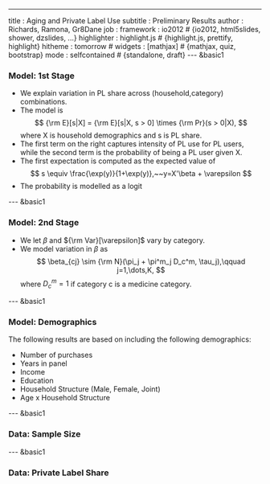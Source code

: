 ---
title       : Aging and Private Label Use
subtitle    : Preliminary Results
author      : Richards, Ramona, Gr8Dane
job         : 
framework   : io2012        # {io2012, html5slides, shower, dzslides, ...}
highlighter : highlight.js  # {highlight.js, prettify, highlight}
hitheme     : tomorrow      # 
widgets     : [mathjax]            # {mathjax, quiz, bootstrap}
mode        : selfcontained # {standalone, draft}
--- &basic1
























### Model: 1st Stage

- We explain variation in PL share across (household,category) combinations.
- The model is 
$$
{\rm E}[s|X] = {\rm E}[s|X, s > 0] \times {\rm Pr}(s > 0|X),
$$
where X is household demographics and s is PL share.
- The first term on the right captures intensity of PL use for PL users, while the second term is the probability of being a PL user given X.
- The first expectation is computed as the expected value of 
$$
s \equiv \frac{\exp(y)}{1+\exp(y)},~~y=X'\beta + \varepsilon
$$
- The probability is modelled as a logit

--- &basic1

### Model: 2nd Stage

- We let $\beta$ and ${\rm Var}[\varepsilon]$ vary by category.
- We model variation in $\beta$ as 
$$
\beta_{cj} \sim {\rm N}(\pi_j + \pi^m_j D_c^m, \tau_j),\qquad j=1,\dots,K,
$$
where $D_c^m=1$ if category c is a medicine category.

--- &basic1

### Model: Demographics 

The following results are based on including the following demographics: 

- Number of purchases 
- Years in panel
- Income
- Education
- Household Structure (Male, Female, Joint)
- Age x Household Structure 

--- &basic1

### Data: Sample Size




<div id ="chart1"></div>
<script type='text/javascript' src=http://code.jquery.com/jquery-1.9.1.min.js></script>
<script type='text/javascript' src=http://code.highcharts.com/highcharts.js></script>
<script type='text/javascript' src=http://code.highcharts.com/highcharts-more.js></script>
<div id='chart1' class='rChart highcharts'></div>
<script type='text/javascript'>
    (function($){
        $(function () {
            var chart = new Highcharts.Chart({
 "dom": "chart1",
"width":    800,
"height":    400,
"credits": {
 "href": null,
"text": null 
},
"title": {
 "text": "Number of Observations" 
},
"yAxis": {
 "title": {
 "text": null 
} 
},
"chart": {
 "type": "column",
"height":    500,
"width":    950,
"renderTo": "chart1" 
},
"xAxis": {
 "categories": [ "PETROLEUM JELLY", "MEN'S TOILETRIES", "PAIN REMEDIES - ARTHRITIS", "ICE", "SLEEPING AIDS", "FRAGRANCES - WOMEN", "DIARRHEA REMEDIES", "FEMININE HYGIENE", "SINUS REMEDIES", "PHOTOGRAPHIC SUPPLIES", "ANTI-GAS PRODUCTS", "CHARCOAL, LOGS, ACCESSORIES", "MEDICATED PRODUCTS", "DIET AIDS", "EYE DROPS & LOTIONS", "ANALGESIC & CHEST RUBS", "COUGH SYRUPS & TABLETS", "ADULT-INCONTINENCE", "PUDDING, DESSERTS-DAIRY", "DISPOSABLE DIAPERS", "BABY NEEDS", "BABY FOOD", "JUICES, DRINKS-FROZEN", "FLORAL, GARDENING", "HARDWARE, TOOLS", "INSECTICDS/PESTICDS/RODENTICDS", "TABLE SYRUPS, MOLASSES", "LAXATIVES", "AUTOMOTIVE", "FLOUR", "GROOMING AIDS", "MINERALS", "GLASSWARE, TABLEWARE", "VITAMINS-MULTIPLE", "SNACKS, SPREADS, DIPS-DAIRY", "ANTACIDS", "FRESH MEAT", "SHAVING NEEDS", "VEGETABLES AND GRAINS - DRIED", "HOUSEWARES, APPLIANCES", "SANITARY PROTECTION", "SKIN CARE PREPARATIONS", "DESSERTS/FRUITS/TOPPINGS-FROZEN", "COSMETICS", "FRUIT - DRIED", "BREAKFAST FOODS-FROZEN", "KITCHEN GADGETS", "FRESHENERS AND DEODORIZERS", "LIGHT BULBS, ELECTRIC GOODS", "BAKED GOODS-FROZEN", "FIRST AID", "COLD REMEDIES - ADULT", "DOUGH PRODUCTS", "SEAFOOD - CANNED", "UNPREP MEAT/POULTRY/SEAFOOD-FRZN", "PET CARE", "COUGH AND COLD REMEDIES", "BATTERIES AND FLASHLIGHTS", "SHORTENING, OIL", "TEA", "PACKAGED MILK AND MODIFIERS", "COFFEE", "SUGAR, SWEETENERS", "VITAMINS", "PAIN REMEDIES - HEADACHE", "PICKLES, OLIVES, AND RELISH", "NUTS", "PERSONAL SOAP AND BATH ADDITIV", "BREAKFAST FOOD", "FRUIT - CANNED", "JAMS, JELLIES, SPREADS", "HOUSEHOLD SUPPLIES", "PIZZA/SNACKS/HORS DOEURVES-FRZN", "BAKING MIXES", "PASTA", "LAUNDRY SUPPLIES", "HOUSEHOLD CLEANERS", "SPICES, SEASONING, EXTRACTS", "DESSERTS, GELATINS, SYRUP", "COT CHEESE, SOUR CREAM, TOPPINGS", "HAIR CARE", "PET FOOD", "BAKING SUPPLIES", "YOGURT", "SOFT DRINKS-NON-CARBONATED", "ORAL HYGIENE", "WRAPPING MATERIALS AND BAGS", "BUTTER AND MARGARINE", "STATIONERY, SCHOOL SUPPLIES", "SALAD DRESSINGS, MAYO, TOPPINGS", "DETERGENTS", "CRACKERS", "COOKIES", "VEGETABLES-FROZEN", "EGGS", "MEDICATIONS/REMEDIES/HEALTH AI", "PREPARED FOOD-READY-TO-SERVE", "ICE CREAM, NOVELTIES", "PREPARED FOOD-DRY MIXES", "DRESSINGS/SALADS/PREP FOODS-DELI", "PREPARED FOODS-FROZEN", "SOUP", "VEGETABLES - CANNED", "CEREAL", "JUICE, DRINKS - CANNED, BOTTLED", "CARBONATED BEVERAGES", "PACKAGED MEATS-DELI", "CANDY", "FRESH PRODUCE", "CONDIMENTS, GRAVIES, AND SAUCES", "CHEESE", "PAPER PRODUCTS", "MILK", "SNACKS", "BREAD AND BAKED GOODS" ],
"labels": false 
},
"series": [
 {
 "data": [
 {
 "y": 1252,
"name": "PETROLEUM JELLY" 
},
{
 "y": 1268,
"name": "MEN'S TOILETRIES" 
},
{
 "y": 1799,
"name": "PAIN REMEDIES - ARTHRITIS" 
},
{
 "y": 1995,
"name": "ICE" 
},
{
 "y": 2023,
"name": "SLEEPING AIDS" 
},
{
 "y": 2035,
"name": "FRAGRANCES - WOMEN" 
},
{
 "y": 2147,
"name": "DIARRHEA REMEDIES" 
},
{
 "y": 2507,
"name": "FEMININE HYGIENE" 
},
{
 "y": 2515,
"name": "SINUS REMEDIES" 
},
{
 "y": 2719,
"name": "PHOTOGRAPHIC SUPPLIES" 
},
{
 "y": 2759,
"name": "ANTI-GAS PRODUCTS" 
},
{
 "y": 2964,
"name": "CHARCOAL, LOGS, ACCESSORIES" 
},
{
 "y": 3581,
"name": "MEDICATED PRODUCTS" 
},
{
 "y": 4670,
"name": "DIET AIDS" 
},
{
 "y": 5226,
"name": "EYE DROPS & LOTIONS" 
},
{
 "y": 5276,
"name": "ANALGESIC & CHEST RUBS" 
},
{
 "y": 7195,
"name": "COUGH SYRUPS & TABLETS" 
},
{
 "y": 7279,
"name": "ADULT-INCONTINENCE" 
},
{
 "y": 7725,
"name": "PUDDING, DESSERTS-DAIRY" 
},
{
 "y": 8366,
"name": "DISPOSABLE DIAPERS" 
},
{
 "y": 8828,
"name": "BABY NEEDS" 
},
{
 "y": 9908,
"name": "BABY FOOD" 
},
{
 "y": 11316,
"name": "JUICES, DRINKS-FROZEN" 
},
{
 "y": 11961,
"name": "FLORAL, GARDENING" 
},
{
 "y": 12486,
"name": "HARDWARE, TOOLS" 
},
{
 "y": 13284,
"name": "INSECTICDS/PESTICDS/RODENTICDS" 
},
{
 "y": 14451,
"name": "TABLE SYRUPS, MOLASSES" 
},
{
 "y": 14740,
"name": "LAXATIVES" 
},
{
 "y": 15727,
"name": "AUTOMOTIVE" 
},
{
 "y": 16098,
"name": "FLOUR" 
},
{
 "y": 16109,
"name": "GROOMING AIDS" 
},
{
 "y": 16971,
"name": "MINERALS" 
},
{
 "y": 17470,
"name": "GLASSWARE, TABLEWARE" 
},
{
 "y": 17480,
"name": "VITAMINS-MULTIPLE" 
},
{
 "y": 20609,
"name": "SNACKS, SPREADS, DIPS-DAIRY" 
},
{
 "y": 21401,
"name": "ANTACIDS" 
},
{
 "y": 21984,
"name": "FRESH MEAT" 
},
{
 "y": 22460,
"name": "SHAVING NEEDS" 
},
{
 "y": 22461,
"name": "VEGETABLES AND GRAINS - DRIED" 
},
{
 "y": 23111,
"name": "HOUSEWARES, APPLIANCES" 
},
{
 "y": 23366,
"name": "SANITARY PROTECTION" 
},
{
 "y": 26524,
"name": "SKIN CARE PREPARATIONS" 
},
{
 "y": 28313,
"name": "DESSERTS/FRUITS/TOPPINGS-FROZEN" 
},
{
 "y": 29093,
"name": "COSMETICS" 
},
{
 "y": 32184,
"name": "FRUIT - DRIED" 
},
{
 "y": 32263,
"name": "BREAKFAST FOODS-FROZEN" 
},
{
 "y": 32581,
"name": "KITCHEN GADGETS" 
},
{
 "y": 33759,
"name": "FRESHENERS AND DEODORIZERS" 
},
{
 "y": 34504,
"name": "LIGHT BULBS, ELECTRIC GOODS" 
},
{
 "y": 35053,
"name": "BAKED GOODS-FROZEN" 
},
{
 "y": 35222,
"name": "FIRST AID" 
},
{
 "y": 36203,
"name": "COLD REMEDIES - ADULT" 
},
{
 "y": 37460,
"name": "DOUGH PRODUCTS" 
},
{
 "y": 38957,
"name": "SEAFOOD - CANNED" 
},
{
 "y": 39316,
"name": "UNPREP MEAT/POULTRY/SEAFOOD-FRZN" 
},
{
 "y": 39922,
"name": "PET CARE" 
},
{
 "y": 40639,
"name": "COUGH AND COLD REMEDIES" 
},
{
 "y": 40972,
"name": "BATTERIES AND FLASHLIGHTS" 
},
{
 "y": 41535,
"name": "SHORTENING, OIL" 
},
{
 "y": 42509,
"name": "TEA" 
},
{
 "y": 44323,
"name": "PACKAGED MILK AND MODIFIERS" 
},
{
 "y": 45209,
"name": "COFFEE" 
},
{
 "y": 45672,
"name": "SUGAR, SWEETENERS" 
},
{
 "y": 45890,
"name": "VITAMINS" 
},
{
 "y": 46343,
"name": "PAIN REMEDIES - HEADACHE" 
},
{
 "y": 47779,
"name": "PICKLES, OLIVES, AND RELISH" 
},
{
 "y": 49607,
"name": "NUTS" 
},
{
 "y": 50568,
"name": "PERSONAL SOAP AND BATH ADDITIV" 
},
{
 "y": 51360,
"name": "BREAKFAST FOOD" 
},
{
 "y": 51441,
"name": "FRUIT - CANNED" 
},
{
 "y": 51668,
"name": "JAMS, JELLIES, SPREADS" 
},
{
 "y": 51880,
"name": "HOUSEHOLD SUPPLIES" 
},
{
 "y": 52243,
"name": "PIZZA/SNACKS/HORS DOEURVES-FRZN" 
},
{
 "y": 53229,
"name": "BAKING MIXES" 
},
{
 "y": 55943,
"name": "PASTA" 
},
{
 "y": 56616,
"name": "LAUNDRY SUPPLIES" 
},
{
 "y": 56632,
"name": "HOUSEHOLD CLEANERS" 
},
{
 "y": 56769,
"name": "SPICES, SEASONING, EXTRACTS" 
},
{
 "y": 57037,
"name": "DESSERTS, GELATINS, SYRUP" 
},
{
 "y": 57182,
"name": "COT CHEESE, SOUR CREAM, TOPPINGS" 
},
{
 "y": 59353,
"name": "HAIR CARE" 
},
{
 "y": 59420,
"name": "PET FOOD" 
},
{
 "y": 60302,
"name": "BAKING SUPPLIES" 
},
{
 "y": 61131,
"name": "YOGURT" 
},
{
 "y": 61812,
"name": "SOFT DRINKS-NON-CARBONATED" 
},
{
 "y": 63322,
"name": "ORAL HYGIENE" 
},
{
 "y": 66136,
"name": "WRAPPING MATERIALS AND BAGS" 
},
{
 "y": 66877,
"name": "BUTTER AND MARGARINE" 
},
{
 "y": 67664,
"name": "STATIONERY, SCHOOL SUPPLIES" 
},
{
 "y": 67779,
"name": "SALAD DRESSINGS, MAYO, TOPPINGS" 
},
{
 "y": 69099,
"name": "DETERGENTS" 
},
{
 "y": 70960,
"name": "CRACKERS" 
},
{
 "y": 71332,
"name": "COOKIES" 
},
{
 "y": 71662,
"name": "VEGETABLES-FROZEN" 
},
{
 "y": 72286,
"name": "EGGS" 
},
{
 "y": 72823,
"name": "MEDICATIONS/REMEDIES/HEALTH AI" 
},
{
 "y": 72938,
"name": "PREPARED FOOD-READY-TO-SERVE" 
},
{
 "y": 73023,
"name": "ICE CREAM, NOVELTIES" 
},
{
 "y": 74612,
"name": "PREPARED FOOD-DRY MIXES" 
},
{
 "y": 80156,
"name": "DRESSINGS/SALADS/PREP FOODS-DELI" 
},
{
 "y": 80364,
"name": "PREPARED FOODS-FROZEN" 
},
{
 "y": 80630,
"name": "SOUP" 
},
{
 "y": 81527,
"name": "VEGETABLES - CANNED" 
},
{
 "y": 83940,
"name": "CEREAL" 
},
{
 "y": 84865,
"name": "JUICE, DRINKS - CANNED, BOTTLED" 
},
{
 "y": 85424,
"name": "CARBONATED BEVERAGES" 
},
{
 "y": 87708,
"name": "PACKAGED MEATS-DELI" 
},
{
 "y": 87964,
"name": "CANDY" 
},
{
 "y": 88350,
"name": "FRESH PRODUCE" 
},
{
 "y": 88684,
"name": "CONDIMENTS, GRAVIES, AND SAUCES" 
},
{
 "y": 89545,
"name": "CHEESE" 
},
{
 "y": 91005,
"name": "PAPER PRODUCTS" 
},
{
 "y": 91822,
"name": "MILK" 
},
{
 "y": 93663,
"name": "SNACKS" 
},
{
 "y": 96107,
"name": "BREAD AND BAKED GOODS" 
} 
],
"type": "column",
"name": "Number of Users" 
},
{
 "data": [
 {
 "y": 202,
"name": "PETROLEUM JELLY" 
},
{
 "y": 847,
"name": "MEN'S TOILETRIES" 
},
{
 "y": 859,
"name": "PAIN REMEDIES - ARTHRITIS" 
},
{
 "y": 817,
"name": "ICE" 
},
{
 "y": 361,
"name": "SLEEPING AIDS" 
},
{
 "y": 866,
"name": "FRAGRANCES - WOMEN" 
},
{
 "y": 588,
"name": "DIARRHEA REMEDIES" 
},
{
 "y": 883,
"name": "FEMININE HYGIENE" 
},
{
 "y": 563,
"name": "SINUS REMEDIES" 
},
{
 "y": 1431,
"name": "PHOTOGRAPHIC SUPPLIES" 
},
{
 "y": 1113,
"name": "ANTI-GAS PRODUCTS" 
},
{
 "y": 406,
"name": "CHARCOAL, LOGS, ACCESSORIES" 
},
{
 "y": 1041,
"name": "MEDICATED PRODUCTS" 
},
{
 "y": 3417,
"name": "DIET AIDS" 
},
{
 "y": 3276,
"name": "EYE DROPS & LOTIONS" 
},
{
 "y": 2415,
"name": "ANALGESIC & CHEST RUBS" 
},
{
 "y": 1921,
"name": "COUGH SYRUPS & TABLETS" 
},
{
 "y": 2106,
"name": "ADULT-INCONTINENCE" 
},
{
 "y": 5224,
"name": "PUDDING, DESSERTS-DAIRY" 
},
{
 "y": 2696,
"name": "DISPOSABLE DIAPERS" 
},
{
 "y": 1575,
"name": "BABY NEEDS" 
},
{
 "y": 6751,
"name": "BABY FOOD" 
},
{
 "y": 1519,
"name": "JUICES, DRINKS-FROZEN" 
},
{
 "y": 4654,
"name": "FLORAL, GARDENING" 
},
{
 "y": 2714,
"name": "HARDWARE, TOOLS" 
},
{
 "y": 7481,
"name": "INSECTICDS/PESTICDS/RODENTICDS" 
},
{
 "y": 3194,
"name": "TABLE SYRUPS, MOLASSES" 
},
{
 "y": 2237,
"name": "LAXATIVES" 
},
{
 "y": 4153,
"name": "AUTOMOTIVE" 
},
{
 "y": 3627,
"name": "FLOUR" 
},
{
 "y": 3096,
"name": "GROOMING AIDS" 
},
{
 "y": 2410,
"name": "MINERALS" 
},
{
 "y": 2576,
"name": "GLASSWARE, TABLEWARE" 
},
{
 "y": 4328,
"name": "VITAMINS-MULTIPLE" 
},
{
 "y": 5443,
"name": "SNACKS, SPREADS, DIPS-DAIRY" 
},
{
 "y": 6261,
"name": "ANTACIDS" 
},
{
 "y": 12460,
"name": "FRESH MEAT" 
},
{
 "y": 12853,
"name": "SHAVING NEEDS" 
},
{
 "y": 2130,
"name": "VEGETABLES AND GRAINS - DRIED" 
},
{
 "y": 8983,
"name": "HOUSEWARES, APPLIANCES" 
},
{
 "y": 9055,
"name": "SANITARY PROTECTION" 
},
{
 "y": 10042,
"name": "SKIN CARE PREPARATIONS" 
},
{
 "y": 3301,
"name": "DESSERTS/FRUITS/TOPPINGS-FROZEN" 
},
{
 "y": 12622,
"name": "COSMETICS" 
},
{
 "y": 5928,
"name": "FRUIT - DRIED" 
},
{
 "y": 8863,
"name": "BREAKFAST FOODS-FROZEN" 
},
{
 "y": 3538,
"name": "KITCHEN GADGETS" 
},
{
 "y": 20803,
"name": "FRESHENERS AND DEODORIZERS" 
},
{
 "y": 5925,
"name": "LIGHT BULBS, ELECTRIC GOODS" 
},
{
 "y": 9003,
"name": "BAKED GOODS-FROZEN" 
},
{
 "y": 592,
"name": "FIRST AID" 
},
{
 "y": 4964,
"name": "COLD REMEDIES - ADULT" 
},
{
 "y": 7231,
"name": "DOUGH PRODUCTS" 
},
{
 "y": 13206,
"name": "SEAFOOD - CANNED" 
},
{
 "y": 2658,
"name": "UNPREP MEAT/POULTRY/SEAFOOD-FRZN" 
},
{
 "y": 6608,
"name": "PET CARE" 
},
{
 "y": 3112,
"name": "COUGH AND COLD REMEDIES" 
},
{
 "y": 11292,
"name": "BATTERIES AND FLASHLIGHTS" 
},
{
 "y": 3527,
"name": "SHORTENING, OIL" 
},
{
 "y": 17638,
"name": "TEA" 
},
{
 "y": 7561,
"name": "PACKAGED MILK AND MODIFIERS" 
},
{
 "y": 16117,
"name": "COFFEE" 
},
{
 "y": 2444,
"name": "SUGAR, SWEETENERS" 
},
{
 "y": 2485,
"name": "VITAMINS" 
},
{
 "y": 6860,
"name": "PAIN REMEDIES - HEADACHE" 
},
{
 "y": 2708,
"name": "PICKLES, OLIVES, AND RELISH" 
},
{
 "y": 3979,
"name": "NUTS" 
},
{
 "y": 12372,
"name": "PERSONAL SOAP AND BATH ADDITIV" 
},
{
 "y": 20752,
"name": "BREAKFAST FOOD" 
},
{
 "y": 2453,
"name": "FRUIT - CANNED" 
},
{
 "y": 5718,
"name": "JAMS, JELLIES, SPREADS" 
},
{
 "y": 8467,
"name": "HOUSEHOLD SUPPLIES" 
},
{
 "y": 20747,
"name": "PIZZA/SNACKS/HORS DOEURVES-FRZN" 
},
{
 "y": 23833,
"name": "BAKING MIXES" 
},
{
 "y": 6027,
"name": "PASTA" 
},
{
 "y": 7022,
"name": "LAUNDRY SUPPLIES" 
},
{
 "y": 19267,
"name": "HOUSEHOLD CLEANERS" 
},
{
 "y": 5647,
"name": "SPICES, SEASONING, EXTRACTS" 
},
{
 "y": 12002,
"name": "DESSERTS, GELATINS, SYRUP" 
},
{
 "y": 3076,
"name": "COT CHEESE, SOUR CREAM, TOPPINGS" 
},
{
 "y": 35375,
"name": "HAIR CARE" 
},
{
 "y": 14795,
"name": "PET FOOD" 
},
{
 "y": 7390,
"name": "BAKING SUPPLIES" 
},
{
 "y": 16516,
"name": "YOGURT" 
},
{
 "y": 8710,
"name": "SOFT DRINKS-NON-CARBONATED" 
},
{
 "y": 18744,
"name": "ORAL HYGIENE" 
},
{
 "y": 2291,
"name": "WRAPPING MATERIALS AND BAGS" 
},
{
 "y": 11334,
"name": "BUTTER AND MARGARINE" 
},
{
 "y": 5830,
"name": "STATIONERY, SCHOOL SUPPLIES" 
},
{
 "y": 18208,
"name": "SALAD DRESSINGS, MAYO, TOPPINGS" 
},
{
 "y": 33150,
"name": "DETERGENTS" 
},
{
 "y": 15978,
"name": "CRACKERS" 
},
{
 "y": 9357,
"name": "COOKIES" 
},
{
 "y": 3671,
"name": "VEGETABLES-FROZEN" 
},
{
 "y": 3622,
"name": "EGGS" 
},
{
 "y": 3011,
"name": "MEDICATIONS/REMEDIES/HEALTH AI" 
},
{
 "y": 20891,
"name": "PREPARED FOOD-READY-TO-SERVE" 
},
{
 "y": 9920,
"name": "ICE CREAM, NOVELTIES" 
},
{
 "y": 18069,
"name": "PREPARED FOOD-DRY MIXES" 
},
{
 "y": 13929,
"name": "DRESSINGS/SALADS/PREP FOODS-DELI" 
},
{
 "y": 23294,
"name": "PREPARED FOODS-FROZEN" 
},
{
 "y": 16617,
"name": "SOUP" 
},
{
 "y": 3390,
"name": "VEGETABLES - CANNED" 
},
{
 "y": 15873,
"name": "CEREAL" 
},
{
 "y": 9963,
"name": "JUICE, DRINKS - CANNED, BOTTLED" 
},
{
 "y": 22889,
"name": "CARBONATED BEVERAGES" 
},
{
 "y": 12125,
"name": "PACKAGED MEATS-DELI" 
},
{
 "y": 18369,
"name": "CANDY" 
},
{
 "y": 15411,
"name": "FRESH PRODUCE" 
},
{
 "y": 6433,
"name": "CONDIMENTS, GRAVIES, AND SAUCES" 
},
{
 "y": 2507,
"name": "CHEESE" 
},
{
 "y": 2635,
"name": "PAPER PRODUCTS" 
},
{
 "y": 2783,
"name": "MILK" 
},
{
 "y": 13022,
"name": "SNACKS" 
},
{
 "y": 2622,
"name": "BREAD AND BAKED GOODS" 
} 
],
"type": "column",
"name": "Number of Users with PL=0" 
} 
],
"tooltip": {
 "pointFormat": "{point.name}",
"headerFormat": "" 
},
"legend": {
 "enabled": true 
},
"subtitle": {
 "text": "115 Categories" 
},
"id": "chart1" 
});
        });
    })(jQuery);
</script>


--- &basic1
### Data: Private Label Share




<div id ="chart2"></div>
<script type='text/javascript' src=http://code.jquery.com/jquery-1.9.1.min.js></script>
<script type='text/javascript' src=http://code.highcharts.com/highcharts.js></script>
<script type='text/javascript' src=http://code.highcharts.com/highcharts-more.js></script>
<div id='chart2' class='rChart highcharts'></div>
<script type='text/javascript'>
    (function($){
        $(function () {
            var chart = new Highcharts.Chart({
 "dom": "chart2",
"width":    800,
"height":    400,
"credits": {
 "href": null,
"text": null 
},
"title": {
 "text": "Private Label Share" 
},
"yAxis": {
 "title": {
 "text": "Share" 
} 
},
"chart": {
 "type": "scatter",
"height":    500,
"width":    950,
"renderTo": "chart2" 
},
"xAxis": {
 "title": {
 "text": "Category" 
},
"labels": false 
},
"series": [
 {
 "data": [
 {
 "y": 0.097269,
"x": 21,
"name": "EYE DROPS & LOTIONS" 
},
{
 "y": 0.13165,
"x": 37,
"name": "ANALGESIC & CHEST RUBS" 
},
{
 "y": 0.25318,
"x": 72,
"name": "PAIN REMEDIES - ARTHRITIS" 
},
{
 "y": 0.26602,
"x": 73,
"name": "ANTI-GAS PRODUCTS" 
},
{
 "y": 0.27784,
"x": 77,
"name": "COUGH SYRUPS & TABLETS" 
},
{
 "y": 0.29256,
"x": 81,
"name": "ANTACIDS" 
},
{
 "y": 0.3005,
"x": 83,
"name": "MEDICATED PRODUCTS" 
},
{
 "y": 0.3032,
"x": 84,
"name": "ADULT-INCONTINENCE" 
},
{
 "y": 0.35933,
"x": 92,
"name": "LAXATIVES" 
},
{
 "y": 0.39414,
"x": 102,
"name": "COLD REMEDIES - ADULT" 
},
{
 "y": 0.42094,
"x": 103,
"name": "PAIN REMEDIES - HEADACHE" 
},
{
 "y": 0.44252,
"x": 105,
"name": "VITAMINS-MULTIPLE" 
},
{
 "y": 0.46747,
"x": 109,
"name": "SINUS REMEDIES" 
},
{
 "y": 0.47479,
"x": 110,
"name": "DIARRHEA REMEDIES" 
},
{
 "y": 0.48469,
"x": 111,
"name": "MINERALS" 
},
{
 "y": 0.51934,
"x": 112,
"name": "PETROLEUM JELLY" 
},
{
 "y": 0.55934,
"x": 113,
"name": "SLEEPING AIDS" 
} 
],
"type": "scatter",
"name": "Medicine",
"color": "rgba(223, 83, 83, .5)" 
},
{
 "data": [
 {
 "y": 0.027331,
"x": 1,
"name": "COSMETICS" 
},
{
 "y": 0.034159,
"x": 2,
"name": "FRESHENERS AND DEODORIZERS" 
},
{
 "y": 0.034899,
"x": 3,
"name": "HAIR CARE" 
},
{
 "y":  0.043,
"x": 4,
"name": "INSECTICDS/PESTICDS/RODENTICDS" 
},
{
 "y": 0.048783,
"x": 5,
"name": "SHAVING NEEDS" 
},
{
 "y": 0.055026,
"x": 6,
"name": "CANDY" 
},
{
 "y": 0.057192,
"x": 7,
"name": "BABY FOOD" 
},
{
 "y": 0.059299,
"x": 8,
"name": "HOUSEWARES, APPLIANCES" 
},
{
 "y": 0.060041,
"x": 9,
"name": "PUDDING, DESSERTS-DAIRY" 
},
{
 "y": 0.060248,
"x": 10,
"name": "HOUSEHOLD CLEANERS" 
},
{
 "y": 0.071552,
"x": 11,
"name": "DETERGENTS" 
},
{
 "y": 0.073641,
"x": 12,
"name": "BAKING MIXES" 
},
{
 "y": 0.0749,
"x": 13,
"name": "PHOTOGRAPHIC SUPPLIES" 
},
{
 "y": 0.077605,
"x": 14,
"name": "FLORAL, GARDENING" 
},
{
 "y": 0.081849,
"x": 15,
"name": "MEN'S TOILETRIES" 
},
{
 "y": 0.084613,
"x": 16,
"name": "DIET AIDS" 
},
{
 "y": 0.085418,
"x": 17,
"name": "SKIN CARE PREPARATIONS" 
},
{
 "y": 0.091306,
"x": 18,
"name": "ORAL HYGIENE" 
},
{
 "y": 0.092067,
"x": 19,
"name": "PIZZA/SNACKS/HORS DOEURVES-FRZN" 
},
{
 "y": 0.095173,
"x": 20,
"name": "PREPARED FOODS-FROZEN" 
},
{
 "y": 0.09767,
"x": 22,
"name": "LIGHT BULBS, ELECTRIC GOODS" 
},
{
 "y": 0.09961,
"x": 23,
"name": "BREAKFAST FOOD" 
},
{
 "y": 0.099865,
"x": 24,
"name": "FRAGRANCES - WOMEN" 
},
{
 "y": 0.10551,
"x": 25,
"name": "HOUSEHOLD SUPPLIES" 
},
{
 "y": 0.10581,
"x": 26,
"name": "TEA" 
},
{
 "y": 0.1122,
"x": 27,
"name": "SNACKS" 
},
{
 "y": 0.11514,
"x": 28,
"name": "CARBONATED BEVERAGES" 
},
{
 "y": 0.11738,
"x": 29,
"name": "AUTOMOTIVE" 
},
{
 "y": 0.11784,
"x": 30,
"name": "PERSONAL SOAP AND BATH ADDITIV" 
},
{
 "y": 0.12153,
"x": 31,
"name": "GROOMING AIDS" 
},
{
 "y": 0.12214,
"x": 32,
"name": "PREPARED FOOD-DRY MIXES" 
},
{
 "y": 0.12496,
"x": 33,
"name": "PREPARED FOOD-READY-TO-SERVE" 
},
{
 "y": 0.12568,
"x": 34,
"name": "BATTERIES AND FLASHLIGHTS" 
},
{
 "y": 0.12603,
"x": 35,
"name": "FRESH PRODUCE" 
},
{
 "y": 0.13019,
"x": 36,
"name": "STATIONERY, SCHOOL SUPPLIES" 
},
{
 "y": 0.13762,
"x": 38,
"name": "SALAD DRESSINGS, MAYO, TOPPINGS" 
},
{
 "y": 0.1379,
"x": 39,
"name": "HARDWARE, TOOLS" 
},
{
 "y": 0.14029,
"x": 40,
"name": "CRACKERS" 
},
{
 "y": 0.14188,
"x": 41,
"name": "BABY NEEDS" 
},
{
 "y": 0.1442,
"x": 42,
"name": "PACKAGED MEATS-DELI" 
},
{
 "y": 0.14465,
"x": 43,
"name": "BAKED GOODS-FROZEN" 
},
{
 "y": 0.14497,
"x": 44,
"name": "SANITARY PROTECTION" 
},
{
 "y": 0.14691,
"x": 45,
"name": "SOUP" 
},
{
 "y": 0.14803,
"x": 46,
"name": "PET FOOD" 
},
{
 "y": 0.14946,
"x": 47,
"name": "CEREAL" 
},
{
 "y": 0.15075,
"x": 48,
"name": "PET CARE" 
},
{
 "y": 0.15127,
"x": 49,
"name": "KITCHEN GADGETS" 
},
{
 "y": 0.15294,
"x": 50,
"name": "COFFEE" 
},
{
 "y": 0.16232,
"x": 51,
"name": "DESSERTS, GELATINS, SYRUP" 
},
{
 "y": 0.16372,
"x": 52,
"name": "FRESH MEAT" 
},
{
 "y": 0.16701,
"x": 53,
"name": "DRESSINGS/SALADS/PREP FOODS-DELI" 
},
{
 "y": 0.16783,
"x": 54,
"name": "BAKING SUPPLIES" 
},
{
 "y": 0.1724,
"x": 55,
"name": "CONDIMENTS, GRAVIES, AND SAUCES" 
},
{
 "y": 0.1776,
"x": 56,
"name": "SEAFOOD - CANNED" 
},
{
 "y": 0.17808,
"x": 57,
"name": "COOKIES" 
},
{
 "y": 0.17844,
"x": 58,
"name": "JUICE, DRINKS - CANNED, BOTTLED" 
},
{
 "y": 0.18126,
"x": 59,
"name": "LAUNDRY SUPPLIES" 
},
{
 "y": 0.18642,
"x": 60,
"name": "BREAKFAST FOODS-FROZEN" 
},
{
 "y": 0.18926,
"x": 61,
"name": "SPICES, SEASONING, EXTRACTS" 
},
{
 "y": 0.19115,
"x": 62,
"name": "YOGURT" 
},
{
 "y": 0.20166,
"x": 63,
"name": "FEMININE HYGIENE" 
},
{
 "y": 0.20595,
"x": 64,
"name": "SNACKS, SPREADS, DIPS-DAIRY" 
},
{
 "y": 0.20766,
"x": 65,
"name": "GLASSWARE, TABLEWARE" 
},
{
 "y": 0.21402,
"x": 66,
"name": "FRUIT - DRIED" 
},
{
 "y": 0.22584,
"x": 67,
"name": "SOFT DRINKS-NON-CARBONATED" 
},
{
 "y": 0.22786,
"x": 68,
"name": "PAPER PRODUCTS" 
},
{
 "y": 0.22918,
"x": 69,
"name": "DOUGH PRODUCTS" 
},
{
 "y": 0.24076,
"x": 70,
"name": "ICE CREAM, NOVELTIES" 
},
{
 "y": 0.24311,
"x": 71,
"name": "DISPOSABLE DIAPERS" 
},
{
 "y": 0.26928,
"x": 74,
"name": "PACKAGED MILK AND MODIFIERS" 
},
{
 "y": 0.27105,
"x": 75,
"name": "MEDICATIONS/REMEDIES/HEALTH AI" 
},
{
 "y": 0.27269,
"x": 76,
"name": "FLOUR" 
},
{
 "y": 0.28302,
"x": 78,
"name": "TABLE SYRUPS, MOLASSES" 
},
{
 "y": 0.2864,
"x": 79,
"name": "ICE" 
},
{
 "y": 0.28653,
"x": 80,
"name": "JAMS, JELLIES, SPREADS" 
},
{
 "y": 0.29545,
"x": 82,
"name": "BREAD AND BAKED GOODS" 
},
{
 "y": 0.30386,
"x": 85,
"name": "PASTA" 
},
{
 "y": 0.30412,
"x": 86,
"name": "CHARCOAL, LOGS, ACCESSORIES" 
},
{
 "y": 0.31806,
"x": 87,
"name": "FIRST AID" 
},
{
 "y": 0.31881,
"x": 88,
"name": "BUTTER AND MARGARINE" 
},
{
 "y": 0.32398,
"x": 89,
"name": "NUTS" 
},
{
 "y": 0.3301,
"x": 90,
"name": "COUGH AND COLD REMEDIES" 
},
{
 "y": 0.33941,
"x": 91,
"name": "PICKLES, OLIVES, AND RELISH" 
},
{
 "y": 0.35964,
"x": 93,
"name": "VEGETABLES-FROZEN" 
},
{
 "y": 0.35989,
"x": 94,
"name": "DESSERTS/FRUITS/TOPPINGS-FROZEN" 
},
{
 "y": 0.3599,
"x": 95,
"name": "VEGETABLES - CANNED" 
},
{
 "y": 0.3653,
"x": 96,
"name": "WRAPPING MATERIALS AND BAGS" 
},
{
 "y": 0.36733,
"x": 97,
"name": "VITAMINS" 
},
{
 "y": 0.37109,
"x": 98,
"name": "SHORTENING, OIL" 
},
{
 "y": 0.37277,
"x": 99,
"name": "CHEESE" 
},
{
 "y": 0.37527,
"x": 100,
"name": "FRUIT - CANNED" 
},
{
 "y": 0.38933,
"x": 101,
"name": "VEGETABLES AND GRAINS - DRIED" 
},
{
 "y": 0.42185,
"x": 104,
"name": "UNPREP MEAT/POULTRY/SEAFOOD-FRZN" 
},
{
 "y": 0.44824,
"x": 106,
"name": "COT CHEESE, SOUR CREAM, TOPPINGS" 
},
{
 "y": 0.45548,
"x": 107,
"name": "SUGAR, SWEETENERS" 
},
{
 "y": 0.46356,
"x": 108,
"name": "JUICES, DRINKS-FROZEN" 
},
{
 "y": 0.57699,
"x": 114,
"name": "EGGS" 
},
{
 "y": 0.6174,
"x": 115,
"name": "MILK" 
} 
],
"type": "scatter",
"name": "Non-Medicine",
"color": "rgba(119, 152, 191, .5)" 
} 
],
"plotOptions": {
 "scatter": {
 "marker": {
 "symbol": "circle",
"radius":      5 
} 
} 
},
"tooltip": {
 "formatter":  function() { return this.point.name + ': '  + this.y; }  
},
"legend": {
 "enabled": true 
},
"subtitle": {
 "text": "115 Categories" 
},
"id": "chart2" 
});
        });
    })(jQuery);
</script>





